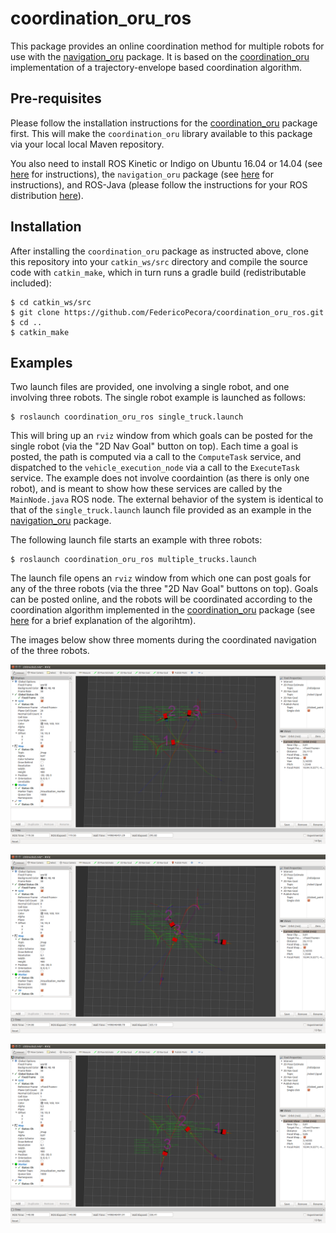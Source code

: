 # coordination_oru_ros
This package provides an online coordination method for multiple robots for use with the <a href="https://github.com/OrebroUniversity/navigation_oru-release">navigation_oru</a> package. It is based on the <a href="https://github.com/FedericoPecora/coordination_oru">coordination_oru</a> implementation of a trajectory-envelope based coordination algorithm.

## Pre-requisites
Please follow the installation instructions for the <a href="https://github.com/FedericoPecora/coordination_oru">coordination_oru</a> package first. This will make the ```coordination_oru``` library available to this package via your local local Maven repository.

You also need to install ROS Kinetic or Indigo on Ubuntu 16.04 or 14.04 (see <a href="http://wiki.ros.org/kinetic/Installation/Ubuntu">here</a> for instructions), the ```navigation_oru``` package (see <a href="https://github.com/OrebroUniversity/navigation_oru-release">here</a> for instructions), and ROS-Java (please follow the instructions for your ROS distribution <a href="http://wiki.ros.org/rosjava">here</a>).

## Installation
After installing the ```coordination_oru``` package as instructed above, clone this repository into your ```catkin_ws/src``` directory and compile the source code with ```catkin_make```, which in turn runs a gradle build (redistributable included):

```
$ cd catkin_ws/src
$ git clone https://github.com/FedericoPecora/coordination_oru_ros.git
$ cd ..
$ catkin_make
```

## Examples
Two launch files are provided, one involving a single robot, and one involving three robots. The single robot example is launched as follows:

```
$ roslaunch coordination_oru_ros single_truck.launch
```

This will bring up an ```rviz``` window from which goals can be posted for the single robot (via the "2D Nav Goal" button on top). Each time a goal is posted, the path is computed via a call to the ```ComputeTask``` service, and dispatched to the ```vehicle_execution_node``` via a call to the ```ExecuteTask``` service. The example does not involve coordaintion (as there is only one robot), and is meant to show how these services are called by the ```MainNode.java``` ROS node. The external behavior of the system is identical to that of the ```single_truck.launch``` launch file provided as an example in the <a href="https://github.com/OrebroUniversity/navigation_oru-release">navigation_oru</a> package.

The following launch file starts an example with three robots:

```
$ roslaunch coordination_oru_ros multiple_trucks.launch
```

The launch file opens an ```rviz``` window from which one can post goals for any of the three robots (via the three "2D Nav Goal" buttons on top). Goals can be posted online, and the robots will be coordinated according to the coordination algorithm implemented in the <a href="https://github.com/FedericoPecora/coordination_oru">coordination_oru</a> package (see <a href="https://github.com/FedericoPecora/coordination_oru#overview">here</a> for a brief explanation of the algorihtm).

The images below show three moments during the coordinated navigation of the three robots.

![alt text](images/coord1.png "LogBrowser GUI")

![alt text](images/coord2.png "LogBrowser GUI")

![alt text](images/coord3.png "LogBrowser GUI")
